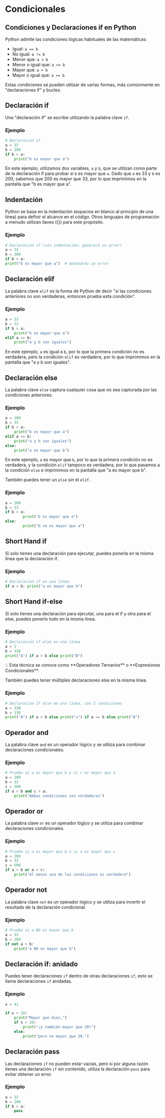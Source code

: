 # Condicionales

## Condiciones y Declaraciones if en Python

Python admite las condiciones lógicas habituales de las matemáticas:

- Igual: `a == b`
- No igual: `a != b`
- Menor que: `a < b`
- Menor o igual que: `a <= b`
- Mayor que: `a > b`
- Mayor o igual que: `a >= b`

Estas condiciones se pueden utilizar de varias formas, más comúnmente en "declaraciones if" y bucles.

## Declaración if

Una "declaración if" se escribe utilizando la palabra clave `if`.

### Ejemplo

```python
# Declaración if
a = 33
b = 200
if b > a:
	print("b es mayor que a")
```

En este ejemplo, utilizamos dos variables, `a` y `b`, que se utilizan como parte de la declaración if para probar si `b` es mayor que `a`. Dado que `a` es 33 y `b` es 200, sabemos que 200 es mayor que 33, por lo que imprimimos en la pantalla que "b es mayor que a".

## Indentación

Python se basa en la indentación (espacios en blanco al principio de una línea) para definir el alcance en el código. Otros lenguajes de programación a menudo utilizan llaves ({}) para este propósito.

### Ejemplo

```python
# Declaración if (sin indentación: generará un error)
a = 33
b = 200
if b > a:
print("b es mayor que a")  # obtendrás un error
```

## Declaración elif

La palabra clave `elif` es la forma de Python de decir "si las condiciones anteriores no son verdaderas, entonces prueba esta condición".

### Ejemplo

```python
a = 33
b = 33
if b > a:
	print("b es mayor que a")
elif a == b:
	print("a y b son iguales")
```

En este ejemplo, `a` es igual a `b`, por lo que la primera condición no es verdadera, pero la condición `elif` es verdadera, por lo que imprimimos en la pantalla que "a y b son iguales".

## Declaración else

La palabra clave `else` captura cualquier cosa que no sea capturada por las condiciones anteriores.

### Ejemplo

```python
a = 200
b = 33
if b > a:
	print("b es mayor que a")
elif a == b:
	print("a y b son iguales")
else:
	print("a es mayor que b")
```

En este ejemplo, `a` es mayor que `b`, por lo que la primera condición no es verdadera, y la condición `elif` tampoco es verdadera, por lo que pasamos a la condición `else` e imprimimos en la pantalla que "a es mayor que b".

También puedes tener un `else` sin el `elif.`

### Ejemplo

```python
a = 200
b = 33
if b > a:
		print("b es mayor que a")
else:
		print("b no es mayor que a")
```

## **Short Hand** if

Si solo tienes una declaración para ejecutar, puedes ponerla en la misma línea que la declaración if.

### Ejemplo

```python
# Declaración if en una línea
if a > b: print("a es mayor que b")
```

## **Short Hand** if-else

Si solo tienes una declaración para ejecutar, una para el if y otra para el else, puedes ponerlo todo en la misma línea.

### Ejemplo

```python
# Declaración if else en una línea
a = 2
b = 330
print("A") if a > b else print("B")
```

<aside>
💡 Esta técnica se conoce como **Operadores Ternarios** o **Expresiones Condicionales**.

</aside>

También puedes tener múltiples declaraciones else en la misma línea.

### Ejemplo

```python
# Declaración if else en una línea, con 3 condiciones
a = 330
b = 330
print("A") if a > b else print("=") if a == b else print("B")
```

## Operador and

La palabra clave `and` es un operador lógico y se utiliza para combinar declaraciones condicionales.

### Ejemplo

```python
# Prueba si a es mayor que b y si c es mayor que a
a = 200
b = 33
c = 500
if a > b and c > a:
	print("Ambas condiciones son verdaderas")
```

## Operador or

La palabra clave `or` es un operador lógico y se utiliza para combinar declaraciones condicionales.

### Ejemplo

```python
# Prueba si a es mayor que b o si a es mayor que c
a = 200
b = 33
c = 500
if a > b or a > c:
	print("Al menos una de las condiciones es verdadera")
```

## Operador not

La palabra clave `not` es un operador lógico y se utiliza para invertir el resultado de la declaración condicional.

### Ejemplo

```python
# Prueba si a NO es mayor que b
a = 33
b = 200
if not a > b:
	print("a NO es mayor que b")
```

## Declaración if: anidado

Puedes tener declaraciones `if` dentro de otras declaraciones `if`, esto se llama declaraciones `if` anidadas.

### Ejemplo

```python
x = 41

if x > 10:
	print("Mayor que diez,")
	if x > 20:
		print("¡y también mayor que 20!")
	else:
		print("pero no mayor que 20.")
```

## Declaración pass

Las declaraciones `if` no pueden estar vacías, pero si por alguna razón tienes una declaración `if` sin contenido, utiliza la declaración `pass` para evitar obtener un error.

### Ejemplo

```python
a = 33
b = 200
if b > a:
	pass
```
